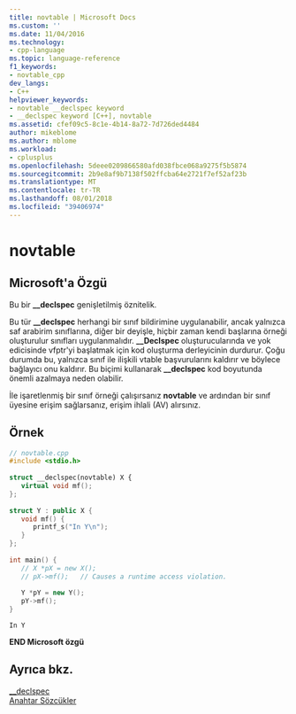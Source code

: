 ```yaml
---
title: novtable | Microsoft Docs
ms.custom: ''
ms.date: 11/04/2016
ms.technology:
- cpp-language
ms.topic: language-reference
f1_keywords:
- novtable_cpp
dev_langs:
- C++
helpviewer_keywords:
- novtable __declspec keyword
- __declspec keyword [C++], novtable
ms.assetid: cfef09c5-8c1e-4b14-8a72-7d726ded4484
author: mikeblome
ms.author: mblome
ms.workload:
- cplusplus
ms.openlocfilehash: 5deee0209866580afd038fbce068a9275f5b5874
ms.sourcegitcommit: 2b9e8af9b7138f502ffcba64e2721f7ef52af23b
ms.translationtype: MT
ms.contentlocale: tr-TR
ms.lasthandoff: 08/01/2018
ms.locfileid: "39406974"
---
```

# <a name="novtable"></a>novtable
## <a name="microsoft-specific"></a>Microsoft'a Özgü  
 Bu bir **__declspec** genişletilmiş öznitelik.  
  
 Bu tür **__declspec** herhangi bir sınıf bildirimine uygulanabilir, ancak yalnızca saf arabirim sınıflarına, diğer bir deyişle, hiçbir zaman kendi başlarına örneği oluşturulur sınıfları uygulanmalıdır. **__Declspec** oluşturucularında ve yok edicisinde vfptr'yi başlatmak için kod oluşturma derleyicinin durdurur. Çoğu durumda bu, yalnızca sınıf ile ilişkili vtable başvurularını kaldırır ve böylece bağlayıcı onu kaldırır. Bu biçimi kullanarak **__declspec** kod boyutunda önemli azalmaya neden olabilir.  
  
 İle işaretlenmiş bir sınıf örneği çalışırsanız **novtable** ve ardından bir sınıf üyesine erişim sağlarsanız, erişim ihlali (AV) alırsınız.  
  
## <a name="example"></a>Örnek  
  
```cpp 
// novtable.cpp  
#include <stdio.h>  
  
struct __declspec(novtable) X {  
   virtual void mf();  
};  
  
struct Y : public X {  
   void mf() {  
      printf_s("In Y\n");  
   }  
};  
  
int main() {  
   // X *pX = new X();  
   // pX->mf();   // Causes a runtime access violation.  
  
   Y *pY = new Y();  
   pY->mf();  
}  
```  
  
```Output  
In Y  
```  
  
**END Microsoft özgü**  
  
## <a name="see-also"></a>Ayrıca bkz.  
 [__declspec](../cpp/declspec.md)   
 [Anahtar Sözcükler](../cpp/keywords-cpp.md)